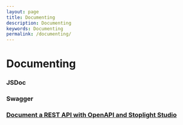 ```yaml
---
layout: page
title: Documenting
description: Documenting
keywords: Documenting
permalink: /documenting/
---
```


# Documenting

### JSDoc

### Swagger

### [Document a REST API with OpenAPI and Stoplight Studio](https://www.youtube.com/watch?v=ZgYh7HwTJDE)
